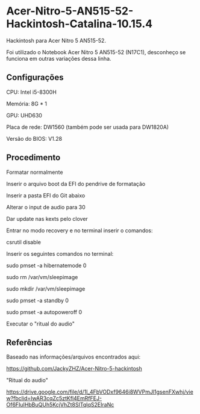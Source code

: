 # Acer-Nitro-5-AN515-52-Hackintosh-Catalina-10.15.4

Hackintosh para Acer Nitro 5 AN515-52.

Foi utilizado o Notebook Acer Nitro 5 AN515-52 (N17C1), desconheço se funciona em outras variações dessa linha.

## Configurações
CPU: Intel i5-8300H

Memória: 8G * 1

GPU: UHD630

Placa de rede: DW1560 (também pode ser usada para DW1820A)

Versão do BIOS: V1.28

## Procedimento
Formatar normalmente

Inserir o arquivo boot da EFI do pendrive de formatação

Inserir a pasta EFI do Git abaixo

Alterar o input de audio para 30

Dar update nas kexts pelo clover

Entrar no modo recovery e no terminal inserir o comandos:

csrutil disable

Inserir os seguintes comandos no terminal:

sudo pmset -a hibernatemode 0

sudo rm /var/vm/sleepimage

sudo mkdir /var/vm/sleepimage

sudo pmset -a standby 0

sudo pmset -a autopoweroff 0

Executar o "ritual do audio"

## Referências
Baseado nas informações/arquivos encontrados aqui:

https://github.com/JackyZHZ/Acer-Nitro-5-hackintosh

"Ritual do audio"

https://drive.google.com/file/d/1l_4FbVODxf9646i8WVPmJl1gsenFXwhj/view?fbclid=IwAR3cqZc5ztKfl4EmRfFEJ-Of6FIuIHbBuQUh5KcjVhZt8SITqIqS2EIraNc
